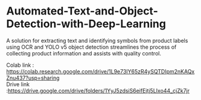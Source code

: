 # Automated-Text-and-Object-Detection-with-Deep-Learning
A solution for extracting text and identifying symbols from product labels using OCR and YOLO v5 object detection streamlines the process of collecting product information and assists with quality control.

Colab link : https://colab.research.google.com/drive/1L9e73IY65zR4ySQTDIpm2nKAQxZnu437?usp=sharing <br>
Drive link :https://drive.google.com/drive/folders/1YyJ5zdsiS6eifEjtj5LIxo44_cjZk7jr
